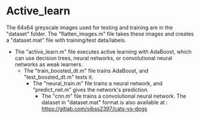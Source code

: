 # Active_learn

The 64x64 greyscale images used for testing and training are in the "dataset" folder.
The "flatten_images.m" file takes these images and creates a "dataset.mat" file with training/test data/labels.
* The "active_learn.m" file executes active learning with AdaBoost, which can use decision trees, neural networks, or convolutional neural networks as weak learners.
    * The "train_boosted_dt.m" file trains AdaBoost, and "test_boosted_dt.m" tests it.
        * The "neural_train.m" file trains a neural network, and "predict_net.m" gives the network's prediction.
            * The "cnn.m" file trains a convolutional neural network.
 The dataset in "dataset.mat" format is also available at : 
 https://gitlab.com/vibss2397/cats-vs-dogs
